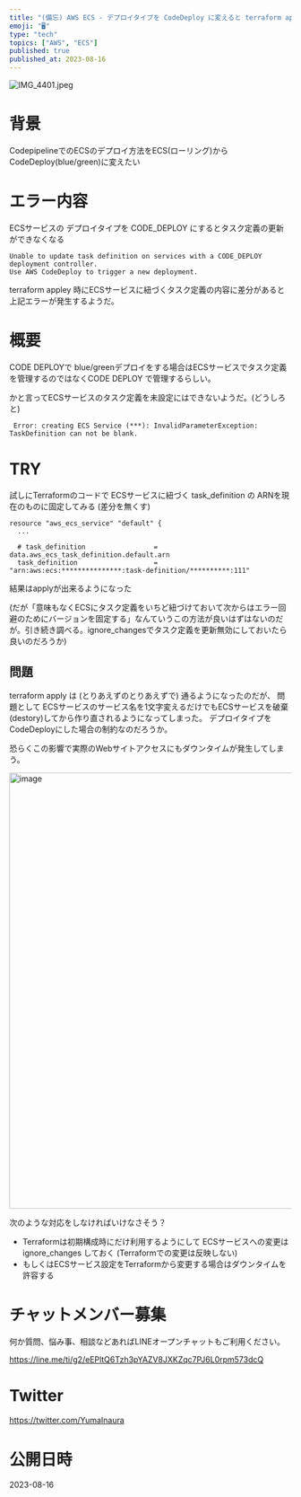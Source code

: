 ```yaml
---
title: "(備忘) AWS ECS - デプロイタイプを CodeDeploy に変えると terraform apply で ECSサービスに紐づく"
emoji: "🖥"
type: "tech"
topics: ["AWS", "ECS"]
published: true
published_at: 2023-08-16
---
```


![IMG_4401.jpeg](https://qiita-image-store.s3.ap-northeast-1.amazonaws.com/0/89618/33aa20e7-5c0f-80e5-ec83-e0fec1bdf34e.jpeg)
# 背景

CodepipelineでのECSのデプロイ方法をECS(ローリング)からCodeDeploy(blue/green)に変えたい

# エラー内容

ECSサービスの デプロイタイプを CODE_DEPLOY にするとタスク定義の更新ができなくなる

```
Unable to update task definition on services with a CODE_DEPLOY deployment controller.
Use AWS CodeDeploy to trigger a new deployment.
```

terraform appley 時にECSサービスに紐づくタスク定義の内容に差分があると上記エラーが発生するようだ。

# 概要

CODE DEPLOYで blue/greenデプロイをする場合はECSサービスでタスク定義を管理するのではなくCODE DEPLOY で管理するらしい。


かと言ってECSサービスのタスク定義を未設定にはできないようだ。(どうしろと)

```
 Error: creating ECS Service (***): InvalidParameterException: TaskDefinition can not be blank.
```

# TRY

試しにTerraformのコードで ECSサービスに紐づく task_definition の ARNを現在のものに固定してみる
(差分を無くす)

```
resource "aws_ecs_service" "default" {
  ...

  # task_definition                 = data.aws_ecs_task_definition.default.arn
  task_definition                   = "arn:aws:ecs:***************:task-definition/**********:111"
```

結果はapplyが出来るようになった

(だが「意味もなくECSにタスク定義をいちど紐づけておいて次からはエラー回避のためにバージョンを固定する」なんていうこの方法が良いはずはないのだが。引き続き調べる。ignore_changesでタスク定義を更新無効にしておいたら良いのだろうか)

## 問題

terraform apply は (とりあえずのとりあえずで) 通るようになったのだが、
問題として ECSサービスのサービス名を1文字変えるだけでもECSサービスを破棄(destory)してから作り直されるようになってしまった。
デプロイタイプをCodeDeployにした場合の制約なのだろうか。

恐らくこの影響で実際のWebサイトアクセスにもダウンタイムが発生してしまう。

<img width="777" alt="image" src="https://github.com/YumaInaura/YumaInaura/assets/13635059/a0f7527d-cad7-4de4-ad99-3dd0dfd2d08f">


次のような対応をしなければいけなさそう？

- Terraformは初期構成時にだけ利用するようにして ECSサービスへの変更は ignore_changes しておく (Terraformでの変更は反映しない)
- もしくはECSサービス設定をTerraformから変更する場合はダウンタイムを許容する


# チャットメンバー募集


何か質問、悩み事、相談などあればLINEオープンチャットもご利用ください。

https://line.me/ti/g2/eEPltQ6Tzh3pYAZV8JXKZqc7PJ6L0rpm573dcQ


# Twitter

https://twitter.com/YumaInaura


# 公開日時

2023-08-16
